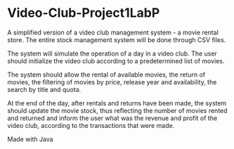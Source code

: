 # Video-Club-Project1LabP
A simplified version of a video club management system - a movie rental store. The entire stock management system will be done through CSV files.

The system will simulate the operation of a day in a video club. The user should initialize the video club according to a predetermined list of movies.

The system should allow the rental of available movies, the return of movies, the filtering of movies by price, release year and availability, the search by title and quota. 

At the end of the day, after rentals and returns have been made, the system should update the movie stock, thus reflecting the number of movies rented and returned and inform the user what was the revenue and profit of the video club, according to the transactions that were made.

Made with Java
